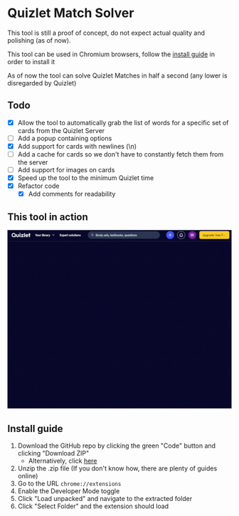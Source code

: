 # Quizlet Match Solver
This tool is still a proof of concept, do not expect actual quality and polishing (as of now).

This tool can be used in Chromium browsers, follow the [install guide](#install-guide) in order to install it

As of now the tool can solve Quizlet Matches in half a second (any lower is disregarded by Quizlet)

## Todo
* [X] Allow the tool to automatically grab the list of words for a specific set of cards from the Quizlet Server
* [ ] Add a popup containing options
* [X] Add support for cards with newlines (\n)
* [ ] Add a cache for cards so we don't have to constantly fetch them from the server
* [ ] Add support for images on cards
* [X] Speed up the tool to the minimum Quizlet time
* [X] Refactor code
    * [X] Add comments for readability

## This tool in action
<img src="assets/examples/Quizlet Match Solver.gif" width="580px">

## Install guide
1. Download the GitHub repo by clicking the green "Code" button and clicking "Download ZIP"
    * Alternatively, click [here](https://github.com/Whitelisted1/Quizlet_Match_Solver/archive/refs/heads/main.zip)
2. Unzip the .zip file (If you don't know how, there are plenty of guides online)
3. Go to the URL `chrome://extensions`
4. Enable the Developer Mode toggle
5. Click "Load unpacked" and navigate to the extracted folder
6. Click "Select Folder" and the extension should load